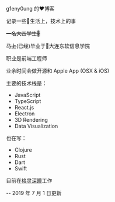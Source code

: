 g1eny0ung 的:heart:博客

记录一些:rainbow:生活上，技术上的事

~~一名大四学生:man:~~

~~马上~~(已经)毕业于:school:大连东软信息学院

职业是前端工程师

业余时间会做开源和 Apple App (OSX & iOS)

主要的技术栈是：

- JavaScript
- TypeScript
- React.js
- Electron
- 3D Rendering
- Data Visualization

也在写：

- Clojure
- Rust
- Dart
- Swift

目前在<a href="http://deepglint.com" target="_blank">格灵深瞳</a>工作

-- 2019 年 7 月 1 日更新
